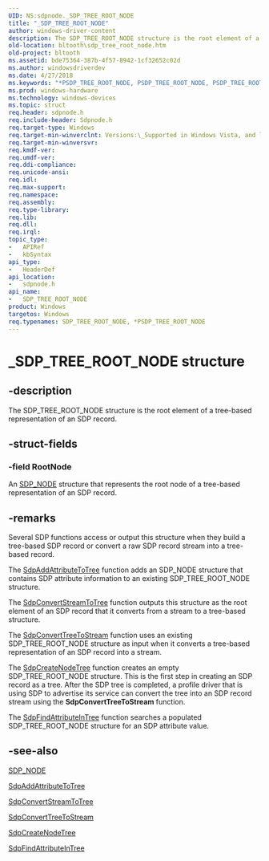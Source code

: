 ```yaml
---
UID: NS:sdpnode._SDP_TREE_ROOT_NODE
title: "_SDP_TREE_ROOT_NODE"
author: windows-driver-content
description: The SDP_TREE_ROOT_NODE structure is the root element of a tree-based representation of an SDP record.
old-location: bltooth\sdp_tree_root_node.htm
old-project: bltooth
ms.assetid: bde75364-387b-4f57-8942-1cf32652c02d
ms.author: windowsdriverdev
ms.date: 4/27/2018
ms.keywords: "*PSDP_TREE_ROOT_NODE, PSDP_TREE_ROOT_NODE, PSDP_TREE_ROOT_NODE structure pointer [Bluetooth Devices], SDP_TREE_ROOT_NODE, SDP_TREE_ROOT_NODE structure [Bluetooth Devices], _SDP_TREE_ROOT_NODE, bltooth.sdp_tree_root_node, bth_structs_b2bdb873-03b0-4c3a-910c-06277f6be663.xml, sdpnode/PSDP_TREE_ROOT_NODE, sdpnode/SDP_TREE_ROOT_NODE"
ms.prod: windows-hardware
ms.technology: windows-devices
ms.topic: struct
req.header: sdpnode.h
req.include-header: Sdpnode.h
req.target-type: Windows
req.target-min-winverclnt: Versions:\_Supported in Windows Vista, and later.
req.target-min-winversvr: 
req.kmdf-ver: 
req.umdf-ver: 
req.ddi-compliance: 
req.unicode-ansi: 
req.idl: 
req.max-support: 
req.namespace: 
req.assembly: 
req.type-library: 
req.lib: 
req.dll: 
req.irql: 
topic_type:
-	APIRef
-	kbSyntax
api_type:
-	HeaderDef
api_location:
-	sdpnode.h
api_name:
-	SDP_TREE_ROOT_NODE
product: Windows
targetos: Windows
req.typenames: SDP_TREE_ROOT_NODE, *PSDP_TREE_ROOT_NODE
---
```


# _SDP_TREE_ROOT_NODE structure


## -description


The SDP_TREE_ROOT_NODE structure is the root element of a tree-based representation of an SDP
  record.


## -struct-fields




### -field RootNode

An 
     <a href="https://msdn.microsoft.com/library/windows/hardware/ff536848">SDP_NODE</a> structure that represents the root node of
     a tree-based representation of an SDP record.


## -remarks



Several SDP functions access or output this structure when they build a tree-based SDP record or
    convert a raw SDP record stream into a tree-based record.

The 
    <a href="https://msdn.microsoft.com/library/windows/hardware/ff536784">SdpAddAttributeToTree</a> function adds
    an SDP_NODE structure that contains SDP attribute information to an existing SDP_TREE_ROOT_NODE
    structure.

The 
    <a href="https://msdn.microsoft.com/library/windows/hardware/ff536794">SdpConvertStreamToTree</a> function
    outputs this structure as the root element of an SDP record that it converts from a stream to a
    tree-based structure.

The 
    <a href="https://msdn.microsoft.com/library/windows/hardware/ff536796">SdpConvertTreeToStream</a> function uses
    an existing SDP_TREE_ROOT_NODE structure as input when it converts a tree-based representation of an SDP
    record into a stream.

The 
    <a href="https://msdn.microsoft.com/library/windows/hardware/ff536818">SdpCreateNodeTree</a> function creates an
    empty SDP_TREE_ROOT_NODE structure. This is the first step in creating an SDP record as a tree. After the
    SDP tree is completed, a profile driver that is using SDP to advertise its service can convert the tree
    into an SDP record stream using the 
    <b>SdpConvertTreeToStream</b> function.

The 
    <a href="https://msdn.microsoft.com/library/windows/hardware/ff536838">SdpFindAttributeInTree</a> function
    searches a populated SDP_TREE_ROOT_NODE structure for an SDP attribute value.




## -see-also




<a href="https://msdn.microsoft.com/library/windows/hardware/ff536848">SDP_NODE</a>



<a href="https://msdn.microsoft.com/library/windows/hardware/ff536784">SdpAddAttributeToTree</a>



<a href="https://msdn.microsoft.com/library/windows/hardware/ff536794">SdpConvertStreamToTree</a>



<a href="https://msdn.microsoft.com/library/windows/hardware/ff536796">SdpConvertTreeToStream</a>



<a href="https://msdn.microsoft.com/library/windows/hardware/ff536818">SdpCreateNodeTree</a>



<a href="https://msdn.microsoft.com/library/windows/hardware/ff536838">SdpFindAttributeInTree</a>
 

 

